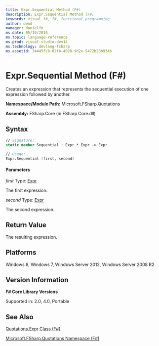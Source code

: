 ```yaml
---
title: Expr.Sequential Method (F#)
description: Expr.Sequential Method (F#)
keywords: visual f#, f#, functional programming
author: dend
manager: danielfe
ms.date: 05/16/2016
ms.topic: language-reference
ms.prod: visual-studio-dev14
ms.technology: devlang-fsharp
ms.assetid: 34445fc8-02fb-4028-9d2e-5472b20b934b 
---
```


# Expr.Sequential Method (F#)

Creates an expression that represents the sequential execution of one expression followed by another.

**Namespace/Module Path:** Microsoft.FSharp.Quotations

**Assembly:** FSharp.Core (in FSharp.Core.dll)


## Syntax

```fsharp
// Signature:
static member Sequential : Expr * Expr -> Expr

// Usage:
Expr.Sequential (first, second)
```

#### Parameters
*first*
Type: [Expr](https://msdn.microsoft.com/library/ed6a2caf-69d4-45c2-ab97-e9b3be9bce65)


The first expression.


*second*
Type: [Expr](https://msdn.microsoft.com/library/ed6a2caf-69d4-45c2-ab97-e9b3be9bce65)


The second expression.

## Return Value

The resulting expression.

## Platforms
Windows 8, Windows 7, Windows Server 2012, Windows Server 2008 R2


## Version Information
**F# Core Library Versions**

Supported in: 2.0, 4.0, Portable

## See Also
[Quotations.Expr Class &#40;F&#35;&#41;](Quotations.Expr-Class-%5BFSharp%5D.md)

[Microsoft.FSharp.Quotations Namespace &#40;F&#35;&#41;](Microsoft.FSharp.Quotations-Namespace-%5BFSharp%5D.md)